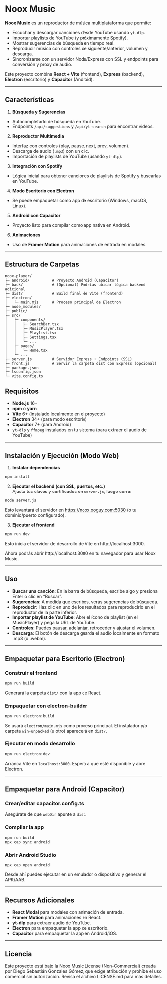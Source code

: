 # Noox Music

**Noox Music** es un reproductor de música multiplataforma que permite:

- Escuchar y descargar canciones desde YouTube usando `yt-dlp`.
- Importar playlists de YouTube (y próximamente Spotify).
- Mostrar sugerencias de búsqueda en tiempo real.
- Reproducir música con controles de siguiente/anterior, volumen y descarga.
- Sincronizarse con un servidor Node/Express con SSL y endpoints para conversión y proxy de audio.

Este proyecto combina **React + Vite** (frontend), **Express** (backend), **Electron** (escritorio) y **Capacitor** (Android).

---

## Características

1. **Búsqueda y Sugerencias**  
  - Autocompletado de búsqueda en YouTube.  
  - Endpoints `/api/suggestions` y `/api/yt-search` para encontrar videos.

2. **Reproductor Multimedia**  
  - Interfaz con controles (play, pause, next, prev, volumen).  
  - Descarga de audio (`.mp3`) con un clic.  
  - Importación de playlists de YouTube (usando `yt-dlp`).

3. **Integración con Spotify**  
  - Lógica inicial para obtener canciones de playlists de Spotify y buscarlas en YouTube.

4. **Modo Escritorio con Electron**  
  - Se puede empaquetar como app de escritorio (Windows, macOS, Linux).

5. **Android con Capacitor**  
  - Proyecto listo para compilar como app nativa en Android.

6. **Animaciones**  
  - Uso de **Framer Motion** para animaciones de entrada en modales.

---

## Estructura de Carpetas

```
noox-player/
├─ android/          # Proyecto Android (Capacitor)
├─ back/             # (Opcional) Podrías ubicar lógica backend adicional
├─ dist/             # Build final de Vite (frontend)
├─ electron/
│   └─ main.mjs      # Proceso principal de Electron
├─ node_modules/
├─ public/
├─ src/
│   ├─ components/
│   │   ├─ SearchBar.tsx
│   │   ├─ MusicPlayer.tsx
│   │   ├─ Playlist.tsx
│   │   ├─ Settings.tsx
│   │   └─ ...
│   ├─ pages/
│   │   └─ Home.tsx
│   └─ ...
├─ server.js         # Servidor Express + Endpoints (SSL)
├─ front.js          # Servir la carpeta dist con Express (opcional)
├─ package.json
├─ tsconfig.json
└─ vite.config.ts
```

## Requisitos

- **Node.js** 16+
- **npm** o **yarn**
- **Vite** 6+ (instalado localmente en el proyecto)
- **Electron** 34+ (para modo escritorio)
- **Capacitor** 7+ (para Android)
- `yt-dlp` y `ffmpeg` instalados en tu sistema (para extraer el audio de YouTube)

---

## Instalación y Ejecución (Modo Web)

1. **Instalar dependencias**  
  ```bash
  npm install
  ```

2. **Ejecutar el backend (con SSL, puertos, etc.)**  
  Ajusta tus claves y certificados en `server.js`, luego corre:
  ```bash
  node server.js
  ```
  Esto levantará el servidor en https://noox.ooguy.com:5030 (o tu dominio/puerto configurado).

3. **Ejecutar el frontend**  
  ```bash
  npm run dev
  ```
  Esto inicia el servidor de desarrollo de Vite en http://localhost:3000.

Ahora podrás abrir http://localhost:3000 en tu navegador para usar Noox Music.

---

## Uso

- **Buscar una canción**: En la barra de búsqueda, escribe algo y presiona Enter o clic en “Buscar”.
- **Sugerencias**: A medida que escribes, verás sugerencias de búsqueda.
- **Reproducir**: Haz clic en uno de los resultados para reproducirlo en el reproductor de la parte inferior.
- **Importar playlist de YouTube**: Abre el ícono de playlist (en el MusicPlayer) y pega la URL de YouTube.
- **Controles**: Puedes pausar, adelantar, retroceder y ajustar el volumen.
- **Descarga**: El botón de descarga guarda el audio localmente en formato .mp3 (o .webm).

---

## Empaquetar para Escritorio (Electron)

### Construir el frontend

```bash
npm run build
```
Generará la carpeta `dist/` con la app de React.

### Empaquetar con electron-builder

```bash
npm run electron:build
```
Se usará `electron/main.mjs` como proceso principal. El instalador y/o carpeta `win-unpacked` (u otro) aparecerá en `dist/`.

### Ejecutar en modo desarrollo

```bash
npm run electron:dev
```
Arranca Vite en `localhost:3000`. Espera a que esté disponible y abre Electron.

---

## Empaquetar para Android (Capacitor)

### Crear/editar capacitor.config.ts

Asegúrate de que `webDir` apunte a `dist`.

### Compilar la app

```bash
npm run build
npx cap sync android
```

### Abrir Android Studio

```bash
npx cap open android
```
Desde ahí puedes ejecutar en un emulador o dispositivo y generar el APK/AAB.

---

## Recursos Adicionales

- **React Modal** para modales con animación de entrada.
- **Framer Motion** para animaciones en React.
- **yt-dlp** para extraer audio de YouTube.
- **Electron** para empaquetar la app de escritorio.
- **Capacitor** para empaquetar la app en Android/iOS.

---

## Licencia

Este proyecto está bajo la Noox Music License (Non-Commercial) creada por Diego Sebastián Gonzales Gómez, que exige atribución y prohíbe el uso comercial sin autorización. Revisa el archivo LICENSE.md para más detalles.
